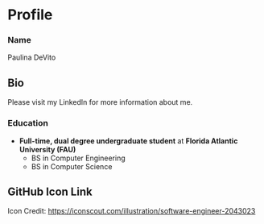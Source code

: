 <!--
**Paulina004/Paulina004** is a ✨ _special_ ✨ repository because its `README.md` (this file) appears on your GitHub profile.

Here are some ideas to get you started:

- 🔭 I’m currently working on ...
- 🌱 I’m currently learning ...
- 👯 I’m looking to collaborate on ...
- 🤔 I’m looking for help with ...
- 💬 Ask me about ...
- 📫 How to reach me: ...
- 😄 Pronouns: ...
- ⚡ Fun fact: ...
-->


# Profile

### Name 
Paulina DeVito

## Bio

Please visit my LinkedIn for more information about me.


### Education
- **Full-time, dual degree undergraduate student** at **Florida Atlantic University (FAU)**
    - BS in Computer Engineering
    - BS in Computer Science 
  
## GitHub Icon Link
Icon Credit: https://iconscout.com/illustration/software-engineer-2043023
